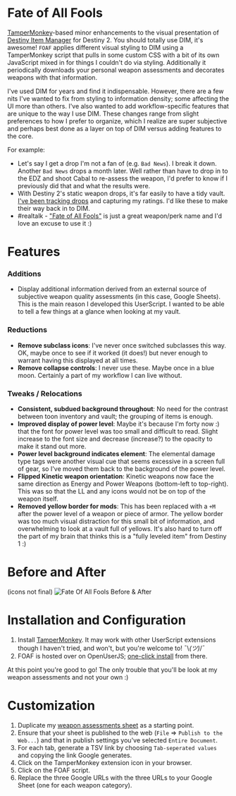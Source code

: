 # Fate of All Fools
[TamperMonkey](https://tampermonkey.net/)-based minor enhancements to the visual presentation of [Destiny Item Manager](https://www.destinyitemmanager.com/) for Destiny 2. You should totally use DIM, it's awesome! `FOAF` applies different visual styling to DIM using a TamperMonkey script that pulls in some custom CSS with a bit of its own JavaScript mixed in for things I couldn't do via styling. Additionally it periodically downloads your personal weapon assessments and decorates weapons with that information.

I've used DIM for years and find it indispensable. However, there are a few nits I've wanted to fix from styling to information density; some affecting the UI more than others. I've also wanted to add workflow-specific features that are unique to the way I use DIM. These changes range from slight preferences to how I prefer to organize, which I realize are super subjective and perhaps best done as a layer on top of DIM versus adding features to the core.

For example:

* Let's say I get a drop I'm not a fan of (e.g. `Bad News`). I break it down. Another `Bad News` drops a month later. Well rather than have to drop in to the EDZ and shoot Cabal to re-assess the weapon, I'd prefer to know if I previously did that and what the results were.
* With Destiny 2's static weapon drops, it's far easily to have a tidy vault. [I've been tracking drops](https://docs.google.com/spreadsheets/d/e/2PACX-1vQ06pCDSdvu2nQzgHMXl22ci-6pO9rTTmvZmlKXaiBrIHVhl1X1awIaHEOagZcs4ME4X9ZMEghBP9NE/pubhtml) and capturing my ratings. I'd like these to make their way back in to DIM.
* #realtalk - ["Fate of All Fools"](http://destinydb.com/item/3490486524/fate-of-all-fools) is just a great weapon/perk name and I'd love an excuse to use it :)

# Features

### Additions
* Display additional information derived from an external source of subjective weapon quality assessments (in this case, Google Sheets). This is the main reason I developed this UserScript. I wanted to be able to tell a few things at a glance when looking at my vault.

### Reductions
* **Remove subclass icons**: I've never once switched subclasses this way. OK, maybe once to see if it worked (it does!) but never enough to warrant having this displayed at all times.
* **Remove collapse controls**: I never use these. Maybe once in a blue moon. Certainly a part of my workflow I can live without.

### Tweaks / Relocations
* **Consistent, subdued background throughout**: No need for the contrast between toon inventory and vault; the grouping of items is enough.
* **Improved display of power level**: Maybe it's because I'm forty now :) that the font for power level was too small and difficult to read. Slight increase to the font size and decrease (increase?) to the opacity to make it stand out more.
* **Power level background indicates element**: The elemental damage type tags were another visual cue that seems excessive in a screen full of gear, so I've moved them back to the background of the power level.
* **Flipped Kinetic weapon orientation**: Kinetic weapons now face the same direction as Energy and Power Weapons (bottom-left to top-right). This was so that the LL and any icons would not be on top of the weapon itself.
* **Removed yellow border for mods**: This has been replaced with a `+M` after the power level of a weapon or piece of armor. The yellow border was too much visual distraction for this small bit of information, and overwhelming to look at a vault full of yellows. It's also hard to turn off the part of my brain that thinks this is a "fully leveled item" from Destiny 1 :)

# Before and After
(icons not final)
![Fate Of All Fools Before & After](https://rslifka.github.io/fate_of_all_fools/img/before-after.jpg)

# Installation and Configuration

1. Install [TamperMonkey](https://tampermonkey.net/). It may work with other UserScript extensions though I haven't tried, and won't, but you're welcome to! ¯\\_(ツ)_/¯
1. FOAF is hosted over on OpenUserJS; [one-click install](https://openuserjs.org/scripts/rslifka/FateOfAllFools_-_DIM_Customization) from there.

At this point you're good to go! The only trouble that you'll be look at my weapon assessments and not your own :)

# Customization

1. Duplicate my [weapon assessments sheet](https://docs.google.com/spreadsheets/d/16BO3r1B5vuLtCnR06l_rtCl_WlWVDkg_9C9Gu-v-xi4/edit?usp=sharing) as a starting point.
1. Ensure that your sheet is published to the web (`File` => `Publish to the Web...`) and that in publish settings you've selected `Entire Document`.
1. For each tab, generate a TSV link by choosing `Tab-seperated values` and copying the link Google generates.
1. Click on the TamperMonkey extension icon in your browser.
1. Click on the FOAF script.
1. Replace the three Google URLs with the three URLs to your Google Sheet (one for each weapon category).
